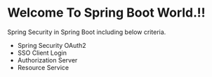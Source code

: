 # Welcome To Spring Boot World.!!

Spring Security in Spring Boot including below criteria.

  - Spring Security OAuth2
  - SSO Client Login
  - Authorization Server
  - Resource Service